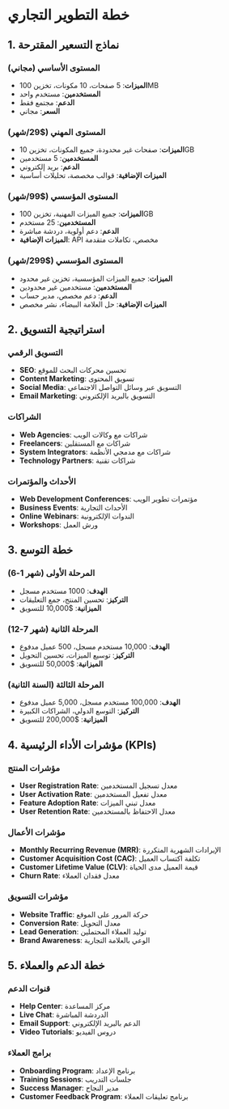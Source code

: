 # خطة التطوير التجاري

## 1. نماذج التسعير المقترحة

### المستوى الأساسي (مجاني)
- **الميزات**: 5 صفحات، 10 مكونات، تخزين 100MB
- **المستخدمين**: مستخدم واحد
- **الدعم**: مجتمع فقط
- **السعر**: مجاني

### المستوى المهني ($29/شهر)
- **الميزات**: صفحات غير محدودة، جميع المكونات، تخزين 10GB
- **المستخدمين**: 5 مستخدمين
- **الدعم**: بريد إلكتروني
- **الميزات الإضافية**: قوالب مخصصة، تحليلات أساسية

### المستوى المؤسسي ($99/شهر)
- **الميزات**: جميع الميزات المهنية، تخزين 100GB
- **المستخدمين**: 25 مستخدم
- **الدعم**: دعم أولوية، دردشة مباشرة
- **الميزات الإضافية**: API مخصص، تكاملات متقدمة

### المستوى المؤسسي ($299/شهر)
- **الميزات**: جميع الميزات المؤسسية، تخزين غير محدود
- **المستخدمين**: مستخدمين غير محدودين
- **الدعم**: دعم مخصص، مدير حساب
- **الميزات الإضافية**: حل العلامة البيضاء، نشر مخصص

## 2. استراتيجية التسويق

### التسويق الرقمي
- **SEO**: تحسين محركات البحث للموقع
- **Content Marketing**: تسويق المحتوى
- **Social Media**: التسويق عبر وسائل التواصل الاجتماعي
- **Email Marketing**: التسويق بالبريد الإلكتروني

### الشراكات
- **Web Agencies**: شراكات مع وكالات الويب
- **Freelancers**: شراكات مع المستقلين
- **System Integrators**: شراكات مع مدمجي الأنظمة
- **Technology Partners**: شراكات تقنية

### الأحداث والمؤتمرات
- **Web Development Conferences**: مؤتمرات تطوير الويب
- **Business Events**: الأحداث التجارية
- **Online Webinars**: الندوات الإلكترونية
- **Workshops**: ورش العمل

## 3. خطة التوسع

### المرحلة الأولى (شهر 1-6)
- **الهدف**: 1000 مستخدم مسجل
- **التركيز**: تحسين المنتج، جمع التعليقات
- **الميزانية**: $10,000 للتسويق

### المرحلة الثانية (شهر 7-12)
- **الهدف**: 10,000 مستخدم مسجل، 500 عميل مدفوع
- **التركيز**: توسيع الميزات، تحسين التحويل
- **الميزانية**: $50,000 للتسويق

### المرحلة الثالثة (السنة الثانية)
- **الهدف**: 100,000 مستخدم مسجل، 5,000 عميل مدفوع
- **التركيز**: التوسع الدولي، الشراكات الكبيرة
- **الميزانية**: $200,000 للتسويق

## 4. مؤشرات الأداء الرئيسية (KPIs)

### مؤشرات المنتج
- **User Registration Rate**: معدل تسجيل المستخدمين
- **User Activation Rate**: معدل تفعيل المستخدمين
- **Feature Adoption Rate**: معدل تبني الميزات
- **User Retention Rate**: معدل الاحتفاظ بالمستخدمين

### مؤشرات الأعمال
- **Monthly Recurring Revenue (MRR)**: الإيرادات الشهرية المتكررة
- **Customer Acquisition Cost (CAC)**: تكلفة اكتساب العميل
- **Customer Lifetime Value (CLV)**: قيمة العميل مدى الحياة
- **Churn Rate**: معدل فقدان العملاء

### مؤشرات التسويق
- **Website Traffic**: حركة المرور على الموقع
- **Conversion Rate**: معدل التحويل
- **Lead Generation**: توليد العملاء المحتملين
- **Brand Awareness**: الوعي بالعلامة التجارية

## 5. خطة الدعم والعملاء

### قنوات الدعم
- **Help Center**: مركز المساعدة
- **Live Chat**: الدردشة المباشرة
- **Email Support**: الدعم بالبريد الإلكتروني
- **Video Tutorials**: دروس الفيديو

### برامج العملاء
- **Onboarding Program**: برنامج الإعداد
- **Training Sessions**: جلسات التدريب
- **Success Manager**: مدير النجاح
- **Customer Feedback Program**: برنامج تعليقات العملاء
